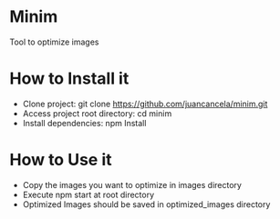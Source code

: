 # Minim
Tool to optimize images

# How to Install it

- Clone project:  git clone https://github.com/juancancela/minim.git
- Access project root directory: cd minim
- Install dependencies: npm Install

# How to Use it

- Copy the images you want to optimize in images directory
- Execute npm start at root directory
- Optimized Images should be saved in optimized_images directory
